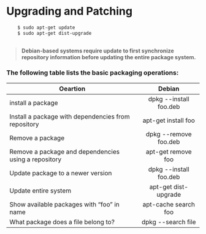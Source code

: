 # Upgrading and Patching

```bash
    $ sudo apt-get update
    $ sudo apt-get dist-upgrade
    
```
> **Debian-based systems require update to first synchronize repository information before updating the entire package system.**
 ### The following table lists the basic packaging operations:

 | Oeartion       |                          Debian      |
|-------------------|:-----------------------------------:|
|install a package|   dpkg --install foo.deb |
|Install a package with dependencies from repository |  apt-get install foo |
|Remove a package| dpkg --remove foo.deb  |
| Remove a package and dependencies using a repository|	apt-get remove foo   |
|Update package to a newer version | dpkg --install foo.deb  |
|Update entire system | apt-get dist-upgrade  |
|Show available packages with “foo” in name | apt-cache search foo|
|What package does a file belong to? | 	dpkg --search file  |
 